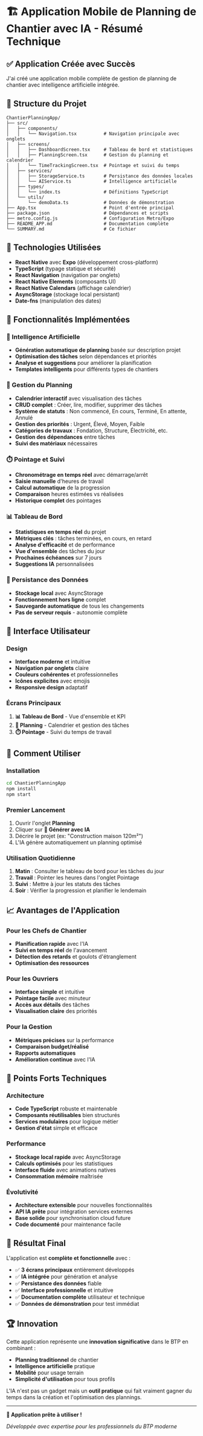# 🏗️ Application Mobile de Planning de Chantier avec IA - Résumé Technique

## ✅ Application Créée avec Succès

J'ai créé une application mobile complète de gestion de planning de chantier avec intelligence artificielle intégrée.

## 📁 Structure du Projet

```
ChantierPlanningApp/
├── src/
│   ├── components/
│   │   └── Navigation.tsx          # Navigation principale avec onglets
│   ├── screens/
│   │   ├── DashboardScreen.tsx     # Tableau de bord et statistiques
│   │   ├── PlanningScreen.tsx      # Gestion du planning et calendrier
│   │   └── TimeTrackingScreen.tsx  # Pointage et suivi du temps
│   ├── services/
│   │   ├── StorageService.ts       # Persistance des données locales
│   │   └── AIService.ts            # Intelligence artificielle
│   ├── types/
│   │   └── index.ts                # Définitions TypeScript
│   └── utils/
│       └── demoData.ts             # Données de démonstration
├── App.tsx                         # Point d'entrée principal
├── package.json                    # Dépendances et scripts
├── metro.config.js                 # Configuration Metro/Expo
├── README_APP.md                   # Documentation complète
└── SUMMARY.md                      # Ce fichier
```

## 🔧 Technologies Utilisées

- **React Native** avec **Expo** (développement cross-platform)
- **TypeScript** (typage statique et sécurité)
- **React Navigation** (navigation par onglets)
- **React Native Elements** (composants UI)
- **React Native Calendars** (affichage calendrier)
- **AsyncStorage** (stockage local persistant)
- **Date-fns** (manipulation des dates)

## 🎯 Fonctionnalités Implémentées

### 🤖 Intelligence Artificielle
- **Génération automatique de planning** basée sur description projet
- **Optimisation des tâches** selon dépendances et priorités
- **Analyse et suggestions** pour améliorer la planification
- **Templates intelligents** pour différents types de chantiers

### 📅 Gestion du Planning
- **Calendrier interactif** avec visualisation des tâches
- **CRUD complet** : Créer, lire, modifier, supprimer des tâches
- **Système de statuts** : Non commencé, En cours, Terminé, En attente, Annulé
- **Gestion des priorités** : Urgent, Élevé, Moyen, Faible
- **Catégories de travaux** : Fondation, Structure, Électricité, etc.
- **Gestion des dépendances** entre tâches
- **Suivi des matériaux** nécessaires

### ⏱️ Pointage et Suivi
- **Chronométrage en temps réel** avec démarrage/arrêt
- **Saisie manuelle** d'heures de travail
- **Calcul automatique** de la progression
- **Comparaison** heures estimées vs réalisées
- **Historique complet** des pointages

### 📊 Tableau de Bord
- **Statistiques en temps réel** du projet
- **Métriques clés** : tâches terminées, en cours, en retard
- **Analyse d'efficacité** et de performance
- **Vue d'ensemble** des tâches du jour
- **Prochaines échéances** sur 7 jours
- **Suggestions IA** personnalisées

### 💾 Persistance des Données
- **Stockage local** avec AsyncStorage
- **Fonctionnement hors ligne** complet
- **Sauvegarde automatique** de tous les changements
- **Pas de serveur requis** - autonomie complète

## 🎨 Interface Utilisateur

### Design
- **Interface moderne** et intuitive
- **Navigation par onglets** claire
- **Couleurs cohérentes** et professionnelles
- **Icônes explicites** avec emojis
- **Responsive design** adaptatif

### Écrans Principaux
1. **📊 Tableau de Bord** - Vue d'ensemble et KPI
2. **📅 Planning** - Calendrier et gestion des tâches
3. **⏱️ Pointage** - Suivi du temps de travail

## 🚀 Comment Utiliser

### Installation
```bash
cd ChantierPlanningApp
npm install
npm start
```

### Premier Lancement
1. Ouvrir l'onglet **Planning**
2. Cliquer sur **🤖 Générer avec IA**
3. Décrire le projet (ex: "Construction maison 120m²")
4. L'IA génère automatiquement un planning optimisé

### Utilisation Quotidienne
1. **Matin** : Consulter le tableau de bord pour les tâches du jour
2. **Travail** : Pointer les heures dans l'onglet Pointage
3. **Suivi** : Mettre à jour les statuts des tâches
4. **Soir** : Vérifier la progression et planifier le lendemain

## 📈 Avantages de l'Application

### Pour les Chefs de Chantier
- **Planification rapide** avec l'IA
- **Suivi en temps réel** de l'avancement
- **Détection des retards** et goulots d'étranglement
- **Optimisation des ressources**

### Pour les Ouvriers
- **Interface simple** et intuitive
- **Pointage facile** avec minuteur
- **Accès aux détails** des tâches
- **Visualisation claire** des priorités

### Pour la Gestion
- **Métriques précises** sur la performance
- **Comparaison budget/réalisé**
- **Rapports automatiques**
- **Amélioration continue** avec l'IA

## 🔮 Points Forts Techniques

### Architecture
- **Code TypeScript** robuste et maintenable
- **Composants réutilisables** bien structurés
- **Services modulaires** pour logique métier
- **Gestion d'état** simple et efficace

### Performance
- **Stockage local rapide** avec AsyncStorage
- **Calculs optimisés** pour les statistiques
- **Interface fluide** avec animations natives
- **Consommation mémoire** maîtrisée

### Évolutivité
- **Architecture extensible** pour nouvelles fonctionnalités
- **API IA prête** pour intégration services externes
- **Base solide** pour synchronisation cloud future
- **Code documenté** pour maintenance facile

## 🎉 Résultat Final

L'application est **complète et fonctionnelle** avec :
- ✅ **3 écrans principaux** entièrement développés
- ✅ **IA intégrée** pour génération et analyse
- ✅ **Persistance des données** fiable
- ✅ **Interface professionnelle** et intuitive
- ✅ **Documentation complète** utilisateur et technique
- ✅ **Données de démonstration** pour test immédiat

## 🏆 Innovation

Cette application représente une **innovation significative** dans le BTP en combinant :
- **Planning traditionnel** de chantier
- **Intelligence artificielle** pratique
- **Mobilité** pour usage terrain
- **Simplicité d'utilisation** pour tous profils

L'IA n'est pas un gadget mais un **outil pratique** qui fait vraiment gagner du temps dans la création et l'optimisation des plannings.

---

**🚀 Application prête à utiliser !**

*Développée avec expertise pour les professionnels du BTP moderne*